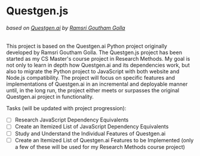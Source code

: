 # Questgen.js
###### based on [Questgen.ai](https://github.com/ramsrigouthamg/Questgen.ai) by [Ramsri Goutham Golla](https://github.com/ramsrigouthamg)

This project is based on the Questgen.ai Python project originally developed by Ramsri Goutham Golla. The Questgen.js project has been started as my CS Master's course project in Research Methods. My goal is not only to learn in depth how Questgen.ai and its dependencies work, but also to migrate the Python project to JavaScript with both website and Node.js compatibility. The project will focus on specific features and implementations of Questgen.ai in an incremental and deployable manner until, in the long run, the project either meets or surpasses the original Questgen.ai project in functionality.

Tasks (will be updated with project progression):
- [ ] Research JavaScript Dependency Equivalents
- [ ] Create an Itemized List of JavaScript Dependency Equivalents
- [ ] Study and Understand the Individual Features of Questgen.ai 
- [ ] Create an Itemized List of Questgen.ai Features to be Implemented \(only a few of these will be used for my Research Methods course project)

